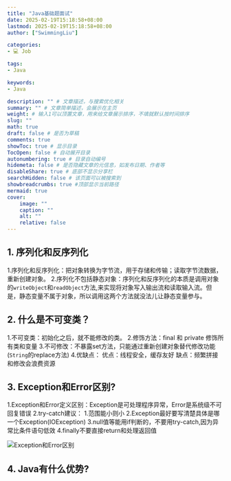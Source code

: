 ```yaml
---
title: "Java基础题面试"
date: 2025-02-19T15:18:58+08:00
lastmod: 2025-02-19T15:18:58+08:00
author: ["SwimmingLiu"]

categories:
- 💻 Job

tags:
- Java

keywords:
- Java

description: "" # 文章描述，与搜索优化相关
summary: "" # 文章简单描述，会展示在主页
weight: # 输入1可以顶置文章，用来给文章展示排序，不填就默认按时间排序
slug: ""
math: true
draft: false # 是否为草稿
comments: true
showToc: true # 显示目录
TocOpen: false # 自动展开目录
autonumbering: true # 目录自动编号
hidemeta: false # 是否隐藏文章的元信息，如发布日期、作者等
disableShare: true # 底部不显示分享栏
searchHidden: false # 该页面可以被搜索到
showbreadcrumbs: true #顶部显示当前路径
mermaid: true
cover:
    image: ""
    caption: ""
    alt: ""
    relative: false
---
```


## 1. 序列化和反序列化

1.序列化和反序列化：把对象转换为字节流，用于存储和传输；读取字节流数据，重新创建对象。
2.序列化不包括静态对象：序列化和反序列化的本质是调用对象的`writeObject`和`readObject`方法,来实现将对象写入输出流和读取输入流。但是，静态变量不属于对象，所以调用这两个方法就没法儿让静态变量参与。

## 2. 什么是不可变类？

1.不可变类：初始化之后，就不能修改的类。
2.修饰方法：final 和 private 修饰所有类和变量
3.不可修改：不暴露set方法，只能通过重新创建对象替代修改功能(`String`的replace方法)
4.优缺点：
优点：线程安全，缓存友好
缺点：频繁拼接和修改会浪费资源

## 3. Exception和Error区别?

1.Exception和Error定义区别：Exception是可处理程序异常，Error是系统级不可回复错误
2.try-catch建议：
    1.范围能小则小
    2.Exception最好要写清楚具体是哪一个Exception(IOException)
    3.null值等能用if判断的，不要用try-catch,因为异常比条件语句低效
    4.finally不要直接return和处理返回值

![Exception和Error区别](https://pic.code-nav.cn/mianshiya/question_picture/1814905001808924674/j0JcqCQh_image_mianshiya.png)

## 4. Java有什么优势?

